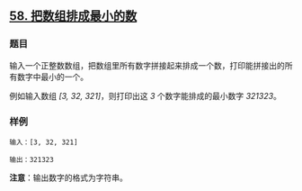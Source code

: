## [58. 把数组排成最小的数](https://www.acwing.com/problem/content/54/)

### 题目

输入一个正整数数组，把数组里所有数字拼接起来排成一个数，打印能拼接出的所有数字中最小的一个。

例如输入数组 *[3, 32, 321]*，则打印出这 *3* 个数字能排成的最小数字 *321323*。

### 样例

```
输入：[3, 32, 321]

输出：321323
```

**注意**：输出数字的格式为字符串。
